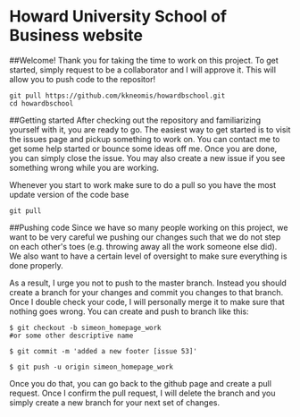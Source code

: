 # Howard University School of Business website

##Welcome!
  Thank you for taking the time to work on this project. To get started, simply request to be a collaborator and I will approve it. This will allow you to push code to the repositor!
  ~~~
  git pull https://github.com/kkneomis/howardbschool.git
  cd howardbschool
  ~~~

##Getting started 
  After checking out the repository and familiarizing yourself with it, you are ready to go. The easiest way to get started is to visit the issues page and pickup something to work on. You can contact me to get some help started or bounce some ideas off me. Once you are done, you can simply close the issue. You may also create a new issue if you see something wrong while you are working.
  
  Whenever you start to work make sure to do a pull so you have the most update version of the code base
  
  ~~~
  git pull
  ~~~

##Pushing code
  Since we have so many people working on this project, we want to be very careful we pushing our changes such that we do not step on each other's toes (e.g. throwing away all the work someone else did). We also want to have a certain level of oversight to make sure everything is done properly. 
  
  As a result, I urge you not to push to the master branch. Instead you should create a branch for your changes and commit you changes to that branch. Once I double check your code, I will personally merge it to make sure that nothing goes wrong. You can create and push to branch like this:
  ~~~
  $ git checkout -b simeon_homepage_work  
  #or some other descriptive name
  
  $ git commit -m 'added a new footer [issue 53]'

  $ git push -u origin simeon_homepage_work
  ~~~

  Once you do that, you can go back to the github page and create a pull request. Once I confirm the pull request, I will delete the branch and you simply create a new branch for your next set of changes.
